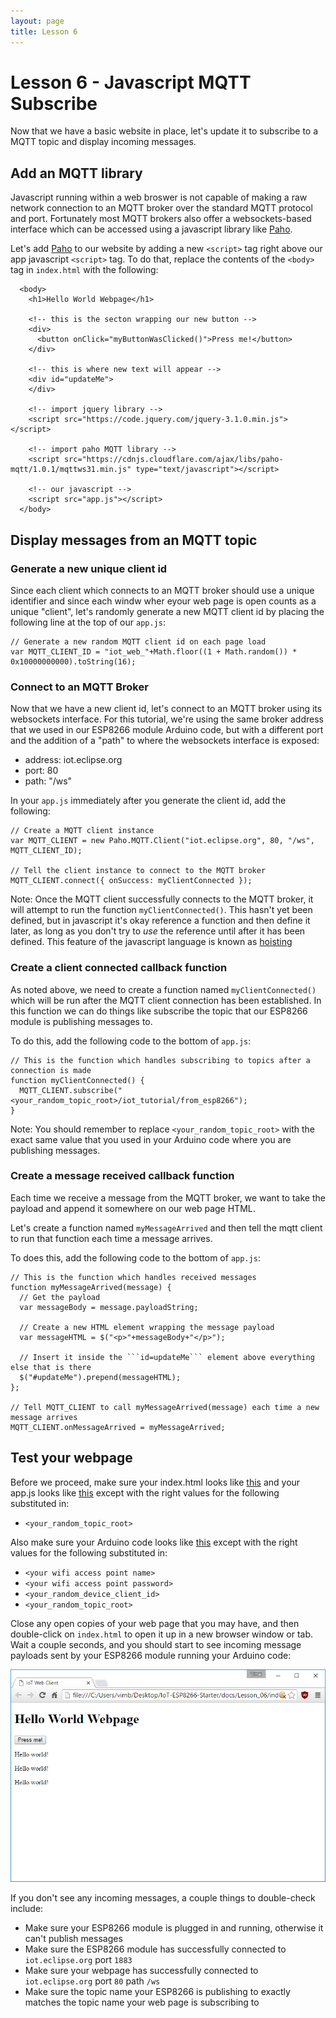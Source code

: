 ```yaml
---
layout: page
title: Lesson 6
---
```


# Lesson 6 - Javascript MQTT Subscribe

Now that we have a basic website in place, let's update it to subscribe to a MQTT topic and display incoming messages.


## Add an MQTT library

Javascript running within a web broswer is not capable of making a raw network connection to an MQTT broker over the standard MQTT protocol and port. Fortunately most MQTT brokers also offer a websockets-based interface which can be accessed using a javascript library like [Paho](https://eclipse.org/paho/clients/js/).

Let's add [Paho](https://eclipse.org/paho/clients/js/) to our website by adding a new ```<script>``` tag right above our app javascript ```<script>``` tag. To do that, replace the contents of the ```<body>``` tag in ```index.html``` with the following:

```
  <body>
    <h1>Hello World Webpage</h1>

    <!-- this is the secton wrapping our new button -->
    <div>
      <button onClick="myButtonWasClicked()">Press me!</button>
    </div>

    <!-- this is where new text will appear -->
    <div id="updateMe">
    </div>

    <!-- import jquery library -->
    <script src="https://code.jquery.com/jquery-3.1.0.min.js"></script>

    <!-- import paho MQTT library -->
    <script src="https://cdnjs.cloudflare.com/ajax/libs/paho-mqtt/1.0.1/mqttws31.min.js" type="text/javascript"></script>

    <!-- our javascript -->
    <script src="app.js"></script>
  </body>
```

## Display messages from an MQTT topic

### Generate a new unique client id

Since each client which connects to an MQTT broker should use a unique identifier and since each windw wher eyour web page is open counts as a unique "client", let's randomly generate a new MQTT client id by placing the following line at the top of our ```app.js```:

```
// Generate a new random MQTT client id on each page load
var MQTT_CLIENT_ID = "iot_web_"+Math.floor((1 + Math.random()) * 0x10000000000).toString(16);
```


### Connect to an MQTT Broker

Now that we have a new client id, let's connect to an MQTT broker using its websockets interface. For this tutorial, we're using the same broker address that we used in our ESP8266 module Arduino code, but with a different port and the addition of a "path" to where the websockets interface is exposed:

* address: iot.eclipse.org
* port: 80
* path: "/ws"

In your ```app.js``` immediately after you generate the client id, add the following:

```
// Create a MQTT client instance
var MQTT_CLIENT = new Paho.MQTT.Client("iot.eclipse.org", 80, "/ws", MQTT_CLIENT_ID);

// Tell the client instance to connect to the MQTT broker
MQTT_CLIENT.connect({ onSuccess: myClientConnected });
```

Note: Once the MQTT client successfully connects to the MQTT broker, it will attempt to run the function ```myClientConnected()```. This hasn't yet been defined, but in javascript it's okay reference a function and then define it later, as long as you don't try to *use* the reference until after it has been defined. This feature of the javascript language is known as [hoisting](http://www.w3schools.com/js/js_hoisting.asp)


### Create a client connected callback function

As noted above, we need to create a function named ```myClientConnected()``` which will be run after the MQTT client connection has been established. In this function we can do things like subscribe the topic that our ESP8266 module is publishing messages to. 

To do this, add the following code to the bottom of ```app.js```:

```
// This is the function which handles subscribing to topics after a connection is made
function myClientConnected() {
  MQTT_CLIENT.subscribe("<your_random_topic_root>/iot_tutorial/from_esp8266");
}
```

Note: You should remember to replace ```<your_random_topic_root>``` with the exact same value that you used in your Arduino code where you are publishing messages. 


### Create a message received callback function

Each time we receive a message from the MQTT broker, we want to take the payload and append it somewhere on our web page HTML.

Let's create a function named ```myMessageArrived``` and then tell the mqtt client to run that function each time a message arrives. 

To does this, add the following code to the bottom of ```app.js```:

```
// This is the function which handles received messages
function myMessageArrived(message) {
  // Get the payload
  var messageBody = message.payloadString;

  // Create a new HTML element wrapping the message payload
  var messageHTML = $("<p>"+messageBody+"</p>");

  // Insert it inside the ```id=updateMe``` element above everything else that is there 
  $("#updateMe").prepend(messageHTML);
};

// Tell MQTT_CLIENT to call myMessageArrived(message) each time a new message arrives
MQTT_CLIENT.onMessageArrived = myMessageArrived;
```

## Test your webpage

Before we proceed, make sure your index.html looks like [this](index.html) and your app.js looks like [this](app.js) except with the right values for the following substituted in:

* ```<your_random_topic_root>```

Also make sure your Arduino code looks like [this](MyIoTWidget.ino) except with the right values for the following substituted in:

* ```<your wifi access point name>```
* ```<your wifi access point password>```
* ```<your_random_device_client_id>```
* ```<your_random_topic_root>```


Close any open copies of your web page that you may have, and then double-click on ```index.html``` to open it up in a new browser window or tab. Wait a couple seconds, and you should start to see incoming message payloads sent by your ESP8266 module running your Arduino code: 

![Javascript MQTT Sub](js_mqtt_sub.png "Javascript MQTT Sub")

If you don't see any incoming messages, a couple things to double-check include:

* Make sure your ESP8266 module is plugged in and running, otherwise it can't publish messages
* Make sure the ESP8266 module has successfully connected to ```iot.eclipse.org``` port ```1883```
* Make sure your webpage has successfully connected to ```iot.eclipse.org``` port ```80``` path ```/ws```
* Make sure the topic name your ESP8266 is publishing to exactly matches the topic name your web page is subscribing to

